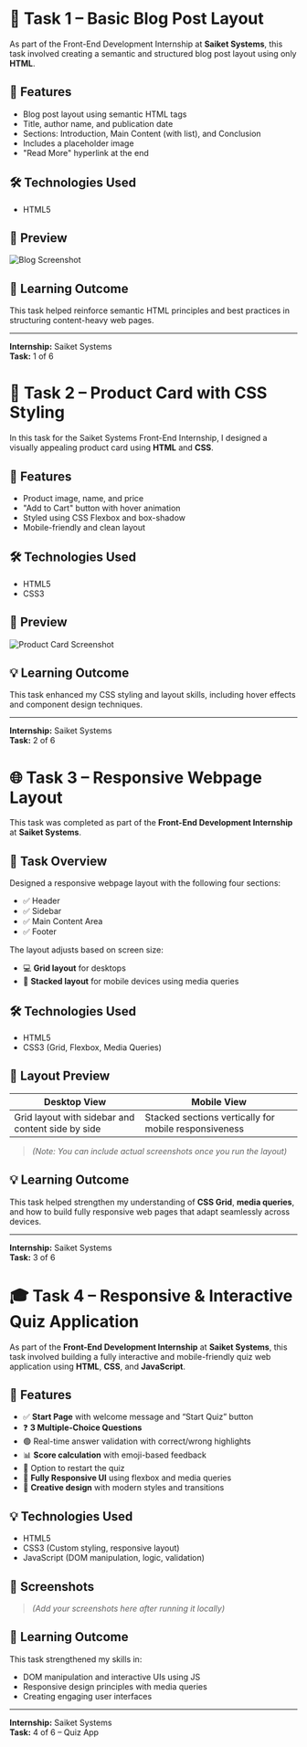 # 📝 Task 1 – Basic Blog Post Layout

As part of the Front-End Development Internship at **Saiket Systems**, this task involved creating a semantic and structured blog post layout using only **HTML**.

## 📌 Features

- Blog post layout using semantic HTML tags
- Title, author name, and publication date
- Sections: Introduction, Main Content (with list), and Conclusion
- Includes a placeholder image
- "Read More" hyperlink at the end

## 🛠️ Technologies Used

- HTML5

## 📸 Preview

![Blog Screenshot](https://via.placeholder.com/600x300)

## 🧠 Learning Outcome

This task helped reinforce semantic HTML principles and best practices in structuring content-heavy web pages.

---

**Internship:** Saiket Systems  
**Task:** 1 of 6  


# 🛒 Task 2 – Product Card with CSS Styling

In this task for the Saiket Systems Front-End Internship, I designed a visually appealing product card using **HTML** and **CSS**.

## 📌 Features

- Product image, name, and price
- "Add to Cart" button with hover animation
- Styled using CSS Flexbox and box-shadow
- Mobile-friendly and clean layout

## 🛠️ Technologies Used

- HTML5
- CSS3

## 📸 Preview

![Product Card Screenshot](https://via.placeholder.com/300x200)

## 💡 Learning Outcome

This task enhanced my CSS styling and layout skills, including hover effects and component design techniques.

---

**Internship:** Saiket Systems  
**Task:** 2 of 6  

# 🌐 Task 3 – Responsive Webpage Layout

This task was completed as part of the **Front-End Development Internship** at **Saiket Systems**.

## 📌 Task Overview

Designed a responsive webpage layout with the following four sections:

- ✅ Header
- ✅ Sidebar
- ✅ Main Content Area
- ✅ Footer

The layout adjusts based on screen size:
- 💻 **Grid layout** for desktops
- 📱 **Stacked layout** for mobile devices using media queries

## 🛠️ Technologies Used

- HTML5
- CSS3 (Grid, Flexbox, Media Queries)

## 📸 Layout Preview

| Desktop View | Mobile View |
|--------------|-------------|
| Grid layout with sidebar and content side by side | Stacked sections vertically for mobile responsiveness |

> *(Note: You can include actual screenshots once you run the layout)*

## 💡 Learning Outcome

This task helped strengthen my understanding of **CSS Grid**, **media queries**, and how to build fully responsive web pages that adapt seamlessly across devices.

---

**Internship:** Saiket Systems  
**Task:** 3 of 6  

# 🎓 Task 4 – Responsive & Interactive Quiz Application

As part of the **Front-End Development Internship** at **Saiket Systems**, this task involved building a fully interactive and mobile-friendly quiz web application using **HTML**, **CSS**, and **JavaScript**.

## 🚀 Features

- ✅ **Start Page** with welcome message and “Start Quiz” button
- ❓ **3 Multiple-Choice Questions**
- 🟢 Real-time answer validation with correct/wrong highlights
- 📊 **Score calculation** with emoji-based feedback
- 🔁 Option to restart the quiz
- 📱 **Fully Responsive UI** using flexbox and media queries
- 🎨 **Creative design** with modern styles and transitions

## 💡 Technologies Used

- HTML5
- CSS3 (Custom styling, responsive layout)
- JavaScript (DOM manipulation, logic, validation)

## 📸 Screenshots

> *(Add your screenshots here after running it locally)*

## 🎯 Learning Outcome

This task strengthened my skills in:
- DOM manipulation and interactive UIs using JS
- Responsive design principles with media queries
- Creating engaging user interfaces

---

**Internship:** Saiket Systems  
**Task:** 4 of 6 – Quiz App  

